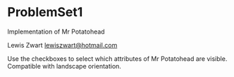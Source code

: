 # ProblemSet1
Implementation of Mr Potatohead

Lewis Zwart <lewiszwart@hotmail.com>

Use the checkboxes to select which attributes of Mr Potatohead are visible. 
Compatible with landscape orientation.
